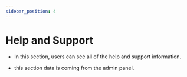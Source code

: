 ```yaml
---
sidebar_position: 4
---
```


# Help and Support

- In this section, users can see all of the help and support information.

- this section data is coming from the admin panel.